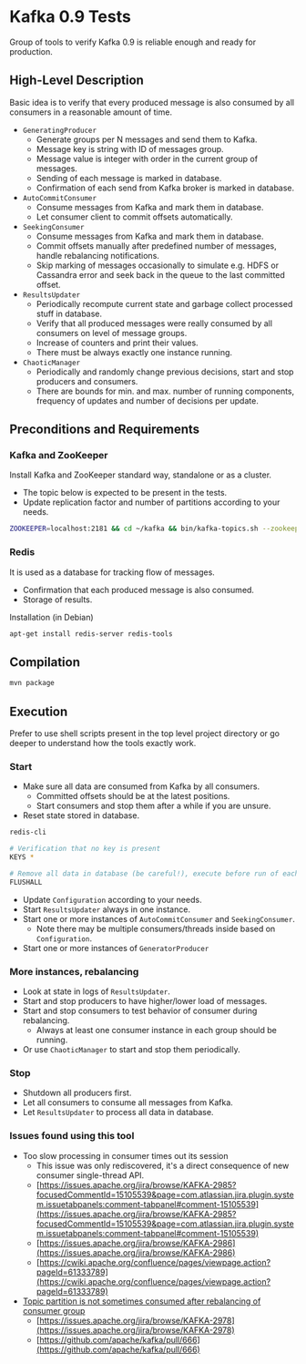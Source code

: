 Kafka 0.9 Tests
===============

Group of tools to verify Kafka 0.9 is reliable enough and ready for production.


High-Level Description
----------------------

Basic idea is to verify that every produced message is also consumed by all consumers in a reasonable amount of time.

- `GeneratingProducer`
    - Generate groups per N messages and send them to Kafka.
    - Message key is string with ID of messages group.
    - Message value is integer with order in the current group of messages.
    - Sending of each message is marked in database.
    - Confirmation of each send from Kafka broker is marked in database.
- `AutoCommitConsumer`
    - Consume messages from Kafka and mark them in database.
    - Let consumer client to commit offsets automatically.
- `SeekingConsumer`
    - Consume messages from Kafka and mark them in database.
    - Commit offsets manually after predefined number of messages, handle rebalancing notifications.
    - Skip marking of messages occasionally to simulate e.g. HDFS or Cassandra error and seek back in the queue to the last committed offset.
- `ResultsUpdater`
    - Periodically recompute current state and garbage collect processed stuff in database.
    - Verify that all produced messages were really consumed by all consumers on level of message groups.
    - Increase of counters and print their values.
    - There must be always exactly one instance running.
- `ChaoticManager`
    - Periodically and randomly change previous decisions, start and stop producers and consumers.
    - There are bounds for min. and max. number of running components, frequency of updates and number of decisions per update.


Preconditions and Requirements
------------------------------

### Kafka and ZooKeeper

Install Kafka and ZooKeeper standard way, standalone or as a cluster.

- The topic below is expected to be present in the tests.
- Update replication factor and number of partitions according to your needs.

````sh
ZOOKEEPER=localhost:2181 && cd ~/kafka && bin/kafka-topics.sh --zookeeper $ZOOKEEPER --create --replication-factor 1 --partitions 9 --topic kafka-test
````


### Redis

It is used as a database for tracking flow of messages.

- Confirmation that each produced message is also consumed.
- Storage of results.

Installation (in Debian)

````sh
apt-get install redis-server redis-tools
````


Compilation
-----------

````sh
mvn package
````


Execution
---------

Prefer to use shell scripts present in the top level project directory or go deeper to understand how the tools exactly work.

### Start

- Make sure all data are consumed from Kafka by all consumers.
    - Committed offsets should be at the latest positions.
    - Start consumers and stop them after a while if you are unsure.
- Reset state stored in database.

````sh
redis-cli

# Verification that no key is present
KEYS *

# Remove all data in database (be careful!), execute before run of each test 
FLUSHALL
````

- Update `Configuration` according to your needs.
- Start `ResultsUpdater` always in one instance.
- Start one or more instances of `AutoCommitConsumer` and `SeekingConsumer`.
    - Note there may be multiple consumers/threads inside based on `Configuration`.
- Start one or more instances of `GeneratorProducer`


### More instances, rebalancing

- Look at state in logs of `ResultsUpdater`.
- Start and stop producers to have higher/lower load of messages.
- Start and stop consumers to test behavior of consumer during rebalancing.
    - Always at least one consumer instance in each group should be running.
- Or use `ChaoticManager` to start and stop them periodically.


### Stop

- Shutdown all producers first.
- Let all consumers to consume all messages from Kafka.
- Let `ResultsUpdater` to process all data in database.


### Issues found using this tool

- Too slow processing in consumer times out its session
    - This issue was only rediscovered, it's a direct consequence of new consumer single-thread API.
    - [https://issues.apache.org/jira/browse/KAFKA-2985?focusedCommentId=15105539&page=com.atlassian.jira.plugin.system.issuetabpanels:comment-tabpanel#comment-15105539](https://issues.apache.org/jira/browse/KAFKA-2985?focusedCommentId=15105539&page=com.atlassian.jira.plugin.system.issuetabpanels:comment-tabpanel#comment-15105539)
    - [https://issues.apache.org/jira/browse/KAFKA-2986](https://issues.apache.org/jira/browse/KAFKA-2986)
    - [https://cwiki.apache.org/confluence/pages/viewpage.action?pageId=61333789](https://cwiki.apache.org/confluence/pages/viewpage.action?pageId=61333789)
- [Topic partition is not sometimes consumed after rebalancing of consumer group](https://github.com/avast/kafka-tests/tree/issue1/issues/1_rebalancing)
    - [https://issues.apache.org/jira/browse/KAFKA-2978](https://issues.apache.org/jira/browse/KAFKA-2978)
    - [https://github.com/apache/kafka/pull/666](https://github.com/apache/kafka/pull/666)

